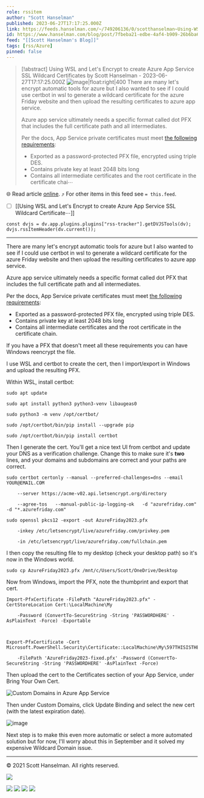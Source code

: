 ```yaml
---
role: rssitem
author: "Scott Hanselman"
published: 2023-06-27T17:17:25.000Z
link: https://feeds.hanselman.com/~/749206136/0/scotthanselman~Using-WSL-and-Lets-Encrypt-to-create-Azure-App-Service-SSL-Wildcard-Certificates
id: https://www.hanselman.com/blog/post/7fbeba21-edbe-4af4-b909-26b6ba644546
feed: "[[Scott Hanselman's Blog]]"
tags: [rss/Azure]
pinned: false
---
```


> [!abstract] Using WSL and Let's Encrypt to create Azure App Service SSL Wildcard Certificates by Scott Hanselman - 2023-06-27T17:17:25.000Z
> ![image|float:right|400](https://www.hanselman.com/blog/content/binary/Windows-Live-Writer/Using-WSL-and-Lets-Encrypt-to-create-Azu_C384/image_3849c466-fcdb-4abd-96ad-8d52a5e93730.png "Custom Domains in Azure App Service") There are many let's encrypt automatic tools for azure but I also wanted to see if I could use certbot in wsl to generate a wildcard certificate for the azure Friday website and then upload the resulting certificates to azure app service.
> 
> Azure app service ultimately needs a specific format called dot PFX that includes the full certificate path and all intermediates.
> 
> Per the docs, App Service private certificates must meet [the following requirements](https://learn.microsoft.com/en-us/azure/app-service/configure-ssl-certificate?tabs=apex%2Cportal#private-certificate-requirements):
> 
> - Exported as a password-protected PFX file, encrypted using triple DES.
> - Contains private key at least 2048 bits long
> - Contains all intermediate certificates and the root certificate in the certificate chai⋯

🌐 Read article [online](https://feeds.hanselman.com/~/749206136/0/scotthanselman~Using-WSL-and-Lets-Encrypt-to-create-Azure-App-Service-SSL-Wildcard-Certificates). ⤴ For other items in this feed see `= this.feed`.

- [ ] [[Using WSL and Let's Encrypt to create Azure App Service SSL Wildcard Certificate⋯]]

~~~dataviewjs
const dvjs = dv.app.plugins.plugins["rss-tracker"].getDVJSTools(dv);
dvjs.rssItemHeader(dv.current());
~~~

- - -
There are many let's encrypt automatic tools for azure but I also wanted to see if I could use certbot in wsl to generate a wildcard certificate for the azure Friday website and then upload the resulting certificates to azure app service.

Azure app service ultimately needs a specific format called dot PFX that includes the full certificate path and all intermediates.

Per the docs, App Service private certificates must meet [the following requirements](https://feeds.hanselman.com/~/t/0/0/scotthanselman/~https://learn.microsoft.com/en-us/azure/app-service/configure-ssl-certificate?tabs=apex%2Cportal#private-certificate-requirements):

- Exported as a password-protected PFX file, encrypted using triple DES.
- Contains private key at least 2048 bits long
- Contains all intermediate certificates and the root certificate in the certificate chain.

If you have a PFX that doesn't meet all these requirements you can have Windows reencrypt the file.

I use WSL and certbot to create the cert, then I import/export in Windows and upload the resulting PFX.

Within WSL, install certbot:

```undefined
sudo apt update

sudo apt install python3 python3-venv libaugeas0

sudo python3 -m venv /opt/certbot/

sudo /opt/certbot/bin/pip install --upgrade pip

sudo /opt/certbot/bin/pip install certbot
```

Then I generate the cert. You'll get a nice text UI from certbot and update your DNS as a verification challenge. Change this to make sure it's **two** lines, and your domains and subdomains are correct and your paths are correct.

```undefined
sudo certbot certonly --manual --preferred-challenges=dns --email YOUR@EMAIL.COM   

    --server https://acme-v02.api.letsencrypt.org/directory   

    --agree-tos   --manual-public-ip-logging-ok   -d "azurefriday.com"   -d "*.azurefriday.com"

sudo openssl pkcs12 -export -out AzureFriday2023.pfx 

    -inkey /etc/letsencrypt/live/azurefriday.com/privkey.pem 

    -in /etc/letsencrypt/live/azurefriday.com/fullchain.pem
```

I then copy the resulting file to my desktop (check your desktop path) so it's now in the Windows world.

```undefined
sudo cp AzureFriday2023.pfx /mnt/c/Users/Scott/OneDrive/Desktop
```

Now from Windows, import the PFX, note the thumbprint and export that cert.

```undefined
Import-PfxCertificate -FilePath "AzureFriday2023.pfx" -CertStoreLocation Cert:\LocalMachine\My 

    -Password (ConvertTo-SecureString -String 'PASSWORDHERE' -AsPlainText -Force) -Exportable



Export-PfxCertificate -Cert Microsoft.PowerShell.Security\Certificate::LocalMachine\My\597THISISTHETHUMBNAILCF1157B8CEBB7CA1 

    -FilePath 'AzureFriday2023-fixed.pfx' -Password (ConvertTo-SecureString -String 'PASSWORDHERE' -AsPlainText -Force)
```

Then upload the cert to the Certificates section of your App Service, under Bring Your Own Cert.

![Custom Domains in Azure App Service](https://www.hanselman.com/blog/content/binary/Windows-Live-Writer/Using-WSL-and-Lets-Encrypt-to-create-Azu_C384/image_3849c466-fcdb-4abd-96ad-8d52a5e93730.png "Custom Domains in Azure App Service")

Then under Custom Domains, click Update Binding and select the new cert (with the latest expiration date).

![image](https://www.hanselman.com/blog/content/binary/Windows-Live-Writer/Using-WSL-and-Lets-Encrypt-to-create-Azu_C384/image_3d6c1eb8-4a3e-4004-985a-75e8f8f56118.png "image")

Next step is to make this even more automatic or select a more automated solution but for now, I'll worry about this in September and it solved my expensive Wildcard Domain issue.

  

---

© 2021 Scott Hanselman. All rights reserved.  

![](https://feeds.hanselman.com/~/i/749206136/0/scotthanselman)

[![](https://assets.feedblitz.com/i/fblike20.png)](https://feeds.hanselman.com/_/28/749206136/scotthanselman "Like on Facebook") [![](https://assets.feedblitz.com/i/x.png)](https://feeds.hanselman.com/_/24/749206136/scotthanselman "Post to X.com") [![](https://assets.feedblitz.com/i/email20.png)](https://feeds.hanselman.com/_/19/749206136/scotthanselman "Subscribe by email") [![](https://assets.feedblitz.com/i/rss20.png)](https://feeds.hanselman.com/_/20/749206136/scotthanselman "Subscribe by RSS")